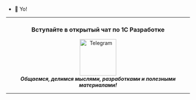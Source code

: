 - 👋 Yo!
<hr/>
<div align = "center">
	<h3>Вступайте в открытый чат по 1С Разработке</h3>
	<a href="https://t.me/grokking_1c">
		<img src="https://icon-icons.com/downloadimage.php?id=72055&root=923/PNG/256/&file=telegram_icon-icons.com_72055.png" alt="Telegram" width="100" height="100" />
	</a>
</div>
<div align = "center">
	<b><i>Общаемся, делимся мыслями, разработками и полезными материалами!</i></b>
</div>
<hr/>
